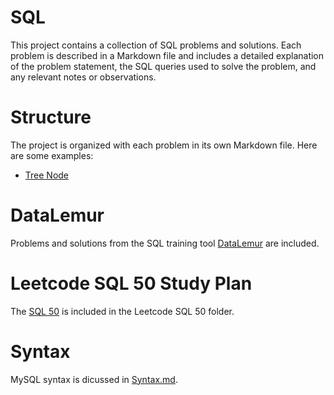 # SQL

This project contains a collection of SQL problems and solutions. Each problem is described in a Markdown file and includes a detailed explanation of the problem statement, the SQL queries used to solve the problem, and any relevant notes or observations.

# Structure

The project is organized with each problem in its own Markdown file. Here are some examples:

- [Tree Node](Tree%20Node.md)

# DataLemur

Problems and solutions from the SQL training tool [DataLemur](https://datalemur.com/) are included.

# Leetcode SQL 50 Study Plan

The [SQL 50](https://leetcode.com/studyplan/top-sql-50/) is included in the Leetcode SQL 50 folder.

# Syntax

MySQL syntax is dicussed in [Syntax.md](Syntax.md).
